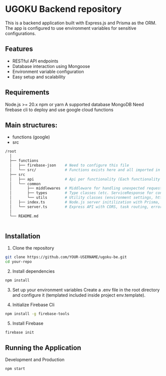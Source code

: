 # UGOKU Backend repository

This is a backend application built with Express.js and Prisma as the ORM. The app is configured to use environment variables for sensitive configurations.

## Features
- RESTful API endpoints
- Database interaction using Mongoose
- Environment variable configuration
- Easy setup and scalability

## Requirements
Node.js >= 20.x
npm or yarn
A supported database MongoDB
Need firebase cli to deploy and use google cloud functions

## Main structures:
- functions (google)
- src

```sh
/root
  │
  ├── functions
  │   ├── firebase-json    # Need to configure this file
  │   └── src/             # Functions exists here and all imported in index.ts
  ├── src
  │   ├── api              # Api per functionality (Each functionality consists of router, service and controller)
  │   └── common
  │       ├── middlewares  # Middleware for handling unexpected requests and Prisma-specific error logging
  │       ├── types        # Type classes (etc. ServiceResponse for consistent API success and failure responses)
  │       └── utils        # Utility classes (environment settings, http handlers and logger classes)
  │   ├── index.ts         # Node.js server initilization with Prisma, environment settings, and handling shutdown.
  │   └── server.ts        # Express API with CORS, task routing, error handling, and observability functionalities decleration.
  │
  └── README.md
  

```

## Installation

1. Clone the repository
```bash
git clone https://github.com/YOUR-USERNAME/ugoku-be.git
cd your-repo
```

2. Install dependencies
```bash
npm install
```
3. Set up your environment variables
Create a .env file in the root directory and configure it (templated included inside project env.template).

4. Initialize Firebase Cli
```bash
npm install -g firebase-tools
```

5. Install Firebase
```bash
firebase init
```

## Running the Application

Development and Production
```bash
npm start
```
